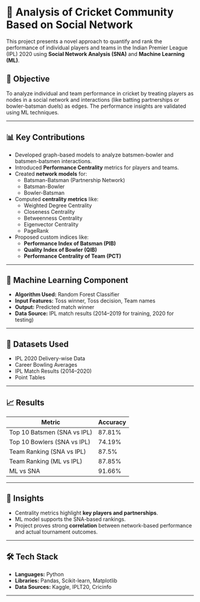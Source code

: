 # 🏏 Analysis of Cricket Community Based on Social Network

This project presents a novel approach to quantify and rank the performance of individual players and teams in the Indian Premier League (IPL) 2020 using **Social Network Analysis (SNA)** and **Machine Learning (ML)**.

## 📌 Objective

To analyze individual and team performance in cricket by treating players as nodes in a social network and interactions (like batting partnerships or bowler-batsman duels) as edges. The performance insights are validated using ML techniques.

---

## 📊 Key Contributions

- Developed graph-based models to analyze batsmen-bowler and batsmen-batsmen interactions.
- Introduced **Performance Centrality** metrics for players and teams.
- Created **network models** for:
  - Batsman-Batsman (Partnership Network)
  - Batsman-Bowler
  - Bowler-Batsman
- Computed **centrality metrics** like:
  - Weighted Degree Centrality
  - Closeness Centrality
  - Betweenness Centrality
  - Eigenvector Centrality
  - PageRank
- Proposed custom indices like:
  - **Performance Index of Batsman (PIB)**
  - **Quality Index of Bowler (QIB)**
  - **Performance Centrality of Team (PCT)**

---

## 🧪 Machine Learning Component

- **Algorithm Used:** Random Forest Classifier
- **Input Features:** Toss winner, Toss decision, Team names
- **Output:** Predicted match winner
- **Data Source:** IPL match results (2014–2019 for training, 2020 for testing)

---

## 🧮 Datasets Used

- IPL 2020 Delivery-wise Data
- Career Bowling Averages
- IPL Match Results (2014–2020)
- Point Tables

---

## 📈 Results

| Metric                     | Accuracy     |
|---------------------------|--------------|
| Top 10 Batsmen (SNA vs IPL) | 87.81%       |
| Top 10 Bowlers (SNA vs IPL) | 74.19%       |
| Team Ranking (SNA vs IPL)   | 87.5%        |
| Team Ranking (ML vs IPL)    | 87.85%       |
| ML vs SNA                  | 91.66%       |

---

## 🧠 Insights

- Centrality metrics highlight **key players and partnerships**.
- ML model supports the SNA-based rankings.
- Project proves strong **correlation** between network-based performance and actual tournament outcomes.

---

## 🛠️ Tech Stack

- **Languages:** Python
- **Libraries:** Pandas, Scikit-learn, Matplotlib
- **Data Sources:** Kaggle, IPLT20, Cricinfo

---


